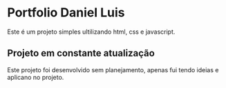 # Portfolio Daniel Luis

Este é um projeto simples ultilizando html, css e javascript.

## Projeto em constante atualização

Este projeto foi desenvolvido sem planejamento, apenas fui tendo ideias e aplicano no projeto.
